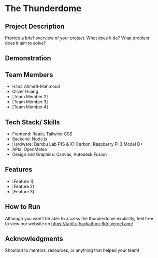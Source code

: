 # The Thunderdome 

## Project Description
Provide a brief overview of your project. What does it do? What problem does it aim to solve?

## Demonstration

## Team Members
- Hana Ahmed-Mahmoud
- Oliver Huang
- [Team Member 2]
- [Team Member 3]
- [Team Member 4]

## Tech Stack/ Skills
- Frontend: React, Tailwind CSS
- Backend: Node.js
- Hardware: Bambu Lab P1S & X1 Carbon, Raspberry Pi 3 Model B+
- APIs: OpenMeteo
- Design and Graphics: Canvas, Autodesk Fusion

## Features
- [Feature 1]
- [Feature 2]
- [Feature 3]

## How to Run
Although you won't be able to access the thunderdome explicitly, feel free to view our website on https://tardis-hackathon-6drl.vercel.app/

## Acknowledgments
Shoutout to mentors, resources, or anything that helped your team!

